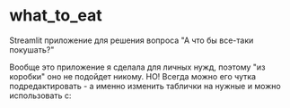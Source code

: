 # what_to_eat
Streamlit приложение для решения вопроса "А что бы все-таки покушать?"

Вообще это приложение я сделала для личных нужд, поэтому "из коробки" оно не подойдет никому. НО! Всегда можно его чутка подредактировать - а именно изменить таблички на нужные и можно использовать с: